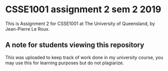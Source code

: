 # CSSE1001 assignment 2 sem 2 2019
This is Assignment 2 for CSSE1001 at The University of Queensland, by
Jean-Pierre Le Roux.

## A note for students viewing this repository
This was uploaded to keep track of work done in my university course, you may use this for learning purposes but do not plagiarize.
